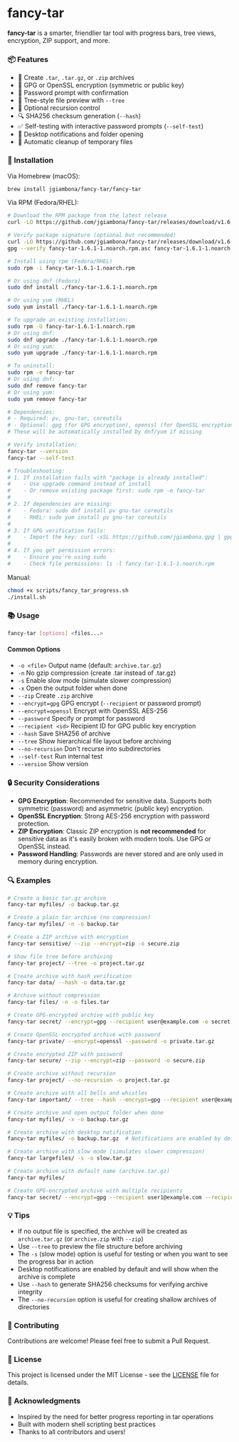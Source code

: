 # fancy-tar

**fancy-tar** is a smarter, friendlier tar tool with progress bars, tree views, encryption, ZIP support, and more.

### 📦 Features

- 🎯 Create `.tar`, `.tar.gz`, or `.zip` archives
- 🔐 GPG or OpenSSL encryption (symmetric or public key)
- 🔑 Password prompt with confirmation
- 🧠 Tree-style file preview with `--tree`
- 📂 Optional recursion control
- 🔍 SHA256 checksum generation (`--hash`)
- ✅ Self-testing with interactive password prompts (`--self-test`)
- 🔄 Desktop notifications and folder opening
- 🧹 Automatic cleanup of temporary files

### 🚀 Installation

Via Homebrew (macOS):

```bash
brew install jgiambona/fancy-tar/fancy-tar
```

Via RPM (Fedora/RHEL):

```bash
# Download the RPM package from the latest release
curl -LO https://github.com/jgiambona/fancy-tar/releases/download/v1.6.1/fancy-tar-1.6.1-1.noarch.rpm

# Verify package signature (optional but recommended)
curl -LO https://github.com/jgiambona/fancy-tar/releases/download/v1.6.1/fancy-tar-1.6.1-1.noarch.rpm.asc
gpg --verify fancy-tar-1.6.1-1.noarch.rpm.asc fancy-tar-1.6.1-1.noarch.rpm

# Install using rpm (Fedora/RHEL)
sudo rpm -i fancy-tar-1.6.1-1.noarch.rpm

# Or using dnf (Fedora)
sudo dnf install ./fancy-tar-1.6.1-1.noarch.rpm

# Or using yum (RHEL)
sudo yum install ./fancy-tar-1.6.1-1.noarch.rpm

# To upgrade an existing installation:
sudo rpm -U fancy-tar-1.6.1-1.noarch.rpm
# Or using dnf:
sudo dnf upgrade ./fancy-tar-1.6.1-1.noarch.rpm
# Or using yum:
sudo yum upgrade ./fancy-tar-1.6.1-1.noarch.rpm

# To uninstall:
sudo rpm -e fancy-tar
# Or using dnf:
sudo dnf remove fancy-tar
# Or using yum:
sudo yum remove fancy-tar

# Dependencies:
# - Required: pv, gnu-tar, coreutils
# - Optional: gpg (for GPG encryption), openssl (for OpenSSL encryption), p7zip (for ZIP support)
# These will be automatically installed by dnf/yum if missing

# Verify installation:
fancy-tar --version
fancy-tar --self-test

# Troubleshooting:
# 1. If installation fails with "package is already installed":
#    - Use upgrade command instead of install
#    - Or remove existing package first: sudo rpm -e fancy-tar
#
# 2. If dependencies are missing:
#    - Fedora: sudo dnf install pv gnu-tar coreutils
#    - RHEL: sudo yum install pv gnu-tar coreutils
#
# 3. If GPG verification fails:
#    - Import the key: curl -sSL https://github.com/jgiambona.gpg | gpg --import
#
# 4. If you get permission errors:
#    - Ensure you're using sudo
#    - Check file permissions: ls -l fancy-tar-1.6.1-1.noarch.rpm
```

Manual:

```bash
chmod +x scripts/fancy_tar_progress.sh
./install.sh
```

### 📚 Usage

```bash
fancy-tar [options] <files...>
```

#### Common Options

- `-o <file>`         Output name (default: `archive.tar.gz`)
- `-n`                No gzip compression (create .tar instead of .tar.gz)
- `-s`                Enable slow mode (simulate slower compression)
- `-x`                Open the output folder when done
- `--zip`             Create `.zip` archive
- `--encrypt=gpg`     GPG encrypt (`--recipient` or password prompt)
- `--encrypt=openssl` Encrypt with OpenSSL AES-256
- `--password`        Specify or prompt for password
- `--recipient <id>`  Recipient ID for GPG public key encryption
- `--hash`            Save SHA256 of archive
- `--tree`            Show hierarchical file layout before archiving
- `--no-recursion`    Don't recurse into subdirectories
- `--self-test`       Run internal test
- `--version`         Show version

### 🔒 Security Considerations

- **GPG Encryption**: Recommended for sensitive data. Supports both symmetric (password) and asymmetric (public key) encryption.
- **OpenSSL Encryption**: Strong AES-256 encryption with password protection.
- **ZIP Encryption**: Classic ZIP encryption is **not recommended** for sensitive data as it's easily broken with modern tools. Use GPG or OpenSSL instead.
- **Password Handling**: Passwords are never stored and are only used in memory during encryption.

### 🔍 Examples

```bash
# Create a basic tar.gz archive
fancy-tar myfiles/ -o backup.tar.gz

# Create a plain tar archive (no compression)
fancy-tar myfiles/ -n -o backup.tar

# Create a ZIP archive with encryption
fancy-tar sensitive/ --zip --encrypt=zip -o secure.zip

# Show file tree before archiving
fancy-tar project/ --tree -o project.tar.gz

# Create archive with hash verification
fancy-tar data/ --hash -o data.tar.gz

# Archive without compression
fancy-tar files/ -n -o files.tar

# Create GPG-encrypted archive with public key
fancy-tar secret/ --encrypt=gpg --recipient user@example.com -o secret.tar.gz

# Create OpenSSL-encrypted archive with password
fancy-tar private/ --encrypt=openssl --password -o private.tar.gz

# Create encrypted ZIP with password
fancy-tar secure/ --zip --encrypt=zip --password -o secure.zip

# Create archive without recursion
fancy-tar project/ --no-recursion -o project.tar.gz

# Create archive with all bells and whistles
fancy-tar important/ --tree --hash --encrypt=gpg --recipient user@example.com -o important.tar.gz

# Create archive and open output folder when done
fancy-tar myfiles/ -x -o backup.tar.gz

# Create archive with desktop notification
fancy-tar myfiles/ -o backup.tar.gz  # Notifications are enabled by default

# Create archive with slow mode (simulates slower compression)
fancy-tar largefiles/ -s -o slow.tar.gz

# Create archive with default name (archive.tar.gz)
fancy-tar myfiles/

# Create GPG-encrypted archive with multiple recipients
fancy-tar secret/ --encrypt=gpg --recipient user1@example.com --recipient user2@example.com -o secret.tar.gz
```

### 💡 Tips

- If no output file is specified, the archive will be created as `archive.tar.gz` (or `archive.zip` with `--zip`)
- Use `--tree` to preview the file structure before archiving
- The `-s` (slow mode) option is useful for testing or when you want to see the progress bar in action
- Desktop notifications are enabled by default and will show when the archive is complete
- Use `--hash` to generate SHA256 checksums for verifying archive integrity
- The `--no-recursion` option is useful for creating shallow archives of directories

### 🤝 Contributing

Contributions are welcome! Please feel free to submit a Pull Request.

### 📝 License

This project is licensed under the MIT License - see the [LICENSE](LICENSE) file for details.

### 🙏 Acknowledgments

- Inspired by the need for better progress reporting in tar operations
- Built with modern shell scripting best practices
- Thanks to all contributors and users!

